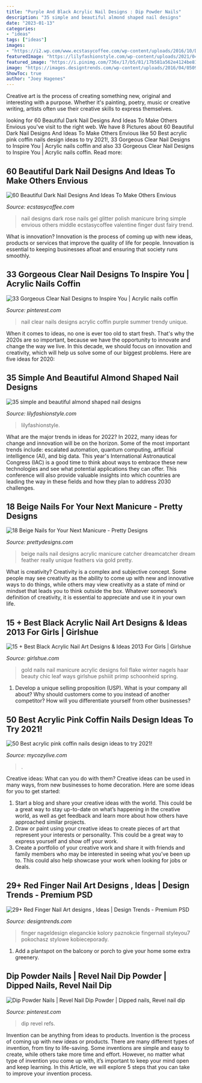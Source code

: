 ```yaml
---
title: "Purple And Black Acrylic Nail Designs : Dip Powder Nails"
description: "35 simple and beautiful almond shaped nail designs"
date: "2023-01-13"
categories:
- "ideas"
tags: ["ideas"]
images:
- "https://i2.wp.com/www.ecstasycoffee.com/wp-content/uploads/2016/10/Dark-Nail-Designs-5.jpg?resize=564%2C752"
featuredImage: "https://lilyfashionstyle.com/wp-content/uploads/2021/04/33-4-769x1154.jpg"
featured_image: "https://i.pinimg.com/736x/17/b5/81/17b581a562e4124be81e2fb7a122378c.jpg"
image: "https://images.designtrends.com/wp-content/uploads/2016/04/05090809/Red-And-Black-Nail-Art-Design.jpg"
ShowToc: true
author: "Joey Hagenes"
---
```



Creative art is the process of creating something new, original and interesting with a purpose. Whether it's painting, poetry, music or creative writing, artists often use their creative skills to express themselves.

	

		
looking for 60 Beautiful Dark Nail Designs And Ideas To Make Others Envious you've visit to the right web. We have 8 Pictures about 60 Beautiful Dark Nail Designs And Ideas To Make Others Envious like 50 Best acrylic pink coffin nails design ideas to try 2021!, 33 Gorgeous Clear Nail Designs to Inspire You | Acrylic nails coffin and also 33 Gorgeous Clear Nail Designs to Inspire You | Acrylic nails coffin. Read more:
		
    
## 60 Beautiful Dark Nail Designs And Ideas To Make Others Envious

<img loading=lazy src="https://i2.wp.com/www.ecstasycoffee.com/wp-content/uploads/2016/10/Dark-Nail-Designs-5.jpg?resize=564%2C752" onerror="this.onerror=null;this.src='https://tse1.mm.bing.net/th?id=OIP.HsNJt-HNXG0pkkWzF4zmoQHaJ4&amp;pid=15.1';" alt="60 Beautiful Dark Nail Designs And Ideas To Make Others Envious">

_Source: ecstasycoffee.com_

>nail designs dark rose nails gel glitter polish manicure bring simple envious others middle ecstasycoffee valentine finger dust fairy trend. 

	

What is innovation?
Innovation is the process of coming up with new ideas, products or services that improve the quality of life for people. Innovation is essential to keeping businesses afloat and ensuring that society runs smoothly.

    
## 33 Gorgeous Clear Nail Designs To Inspire You | Acrylic Nails Coffin

<img loading=lazy src="https://i.pinimg.com/736x/cb/73/b3/cb73b362659262576a1f747b6d4a2e09.jpg" onerror="this.onerror=null;this.src='https://tse3.mm.bing.net/th?id=OIP.uqTSOIxBH562yDq0vHUOcQHaKS&amp;pid=15.1';" alt="33 Gorgeous Clear Nail Designs to Inspire You | Acrylic nails coffin">

_Source: pinterest.com_

>nail clear nails designs acrylic coffin purple summer trendy unique. 

	

When it comes to ideas, no one is ever too old to start fresh. That's why the 2020s are so important, because we have the opportunity to innovate and change the way we live. In this decade, we should focus on innovation and creativity, which will help us solve some of our biggest problems. Here are five ideas for 2020:

    
## 35 Simple And Beautiful Almond Shaped Nail Designs

<img loading=lazy src="https://lilyfashionstyle.com/wp-content/uploads/2021/04/33-4-769x1154.jpg" onerror="this.onerror=null;this.src='https://tse1.mm.bing.net/th?id=OIP.gUrL4l83LpXQjiZvNi5dVwHaLH&amp;pid=15.1';" alt="35 simple and beautiful almond shaped nail designs">

_Source: lilyfashionstyle.com_

>lilyfashionstyle. 

	

What are the major trends in ideas for 2022?
In 2022, many ideas for change and innovation will be on the horizon. Some of the most important trends include: escalated automation, quantum computing, artificial intelligence (AI), and big data. 
This year's International Astronautical Congress (IAC) is a good time to think about ways to embrace these new technologies and see what potential applications they can offer. This conference will also provide valuable insights into which countries are leading the way in these fields and how they plan to address 2030 challenges.

    
## 18 Beige Nails For Your Next Manicure - Pretty Designs

<img loading=lazy src="http://www.prettydesigns.com/wp-content/uploads/2016/09/Beige-Nail-Design.jpg" onerror="this.onerror=null;this.src='https://tse1.mm.bing.net/th?id=OIP.CAuEnchEwhqJrJZhotMdLAHaJ4&amp;pid=15.1';" alt="18 Beige Nails for Your Next Manicure - Pretty Designs">

_Source: prettydesigns.com_

>beige nails nail designs acrylic manicure catcher dreamcatcher dream feather really unique feathers via gold pretty. 

	

What is creativity?
Creativity is a complex and subjective concept. Some people may see creativity as the ability to come up with new and innovative ways to do things, while others may view creativity as a state of mind or mindset that leads you to think outside the box. Whatever someone’s definition of creativity, it is essential to appreciate and use it in your own life.

    
## 15 + Best Black Acrylic Nail Art Designs &amp; Ideas 2013 For Girls | Girlshue

<img loading=lazy src="https://www.girlshue.com/wp-content/uploads/2016/07/unnamed-file-6960.jpg" onerror="this.onerror=null;this.src='https://tse3.mm.bing.net/th?id=OIP.m6-lJtjQtoRkcdjKsBv9wwHaLH&amp;pid=15.1';" alt="15 + Best Black Acrylic Nail Art Designs &amp; Ideas 2013 For Girls | Girlshue">

_Source: girlshue.com_

>gold nails nail manicure acrylic designs foil flake winter nagels haar beauty chic leaf ways girlshue pshiiit primp schoonheid spring. 

	

1. Develop a unique selling proposition (USP). What is your company all about? Why should customers come to you instead of another competitor? How will you differentiate yourself from other businesses? 

    
## 50 Best Acrylic Pink Coffin Nails Design Ideas To Try 2021!

<img loading=lazy src="https://mycozylive.com/wp-content/uploads/2021/04/47-1.jpg" onerror="this.onerror=null;this.src='https://tse4.mm.bing.net/th?id=OIP.Bq0Z2UmomzjHc0CIK6MFhQHaLH&amp;pid=15.1';" alt="50 Best acrylic pink coffin nails design ideas to try 2021!">

_Source: mycozylive.com_

>. 

	

Creative ideas: What can you do with them?
Creative ideas can be used in many ways, from new businesses to home decoration. Here are some ideas for you to get started: 
1. Start a blog and share your creative ideas with the world. This could be a great way to stay up-to-date on what’s happening in the creative world, as well as get feedback and learn more about how others have approached similar projects. 
2. Draw or paint using your creative ideas to create pieces of art that represent your interests or personality. This could be a great way to express yourself and show off your work. 
3. Create a portfolio of your creative work and share it with friends and family members who may be interested in seeing what you’ve been up to. This could also help showcase your work when looking for jobs or deals. 

    
## 29+ Red Finger Nail Art Designs , Ideas | Design Trends - Premium PSD

<img loading=lazy src="https://images.designtrends.com/wp-content/uploads/2016/04/05090809/Red-And-Black-Nail-Art-Design.jpg" onerror="this.onerror=null;this.src='https://tse3.mm.bing.net/th?id=OIP.K8uckL_qWcFDiTbV-8VkgAHaIT&amp;pid=15.1';" alt="29+ Red Finger Nail Art designs , Ideas | Design Trends - Premium PSD">

_Source: designtrends.com_

>finger nageldesign eleganckie kolory paznokcie fingernail styleyou7 pokochasz stylowe kobieceporady. 

	

1. Add a plantspot on the balcony or porch to give your home some extra greenery.

    
## Dip Powder Nails | Revel Nail Dip Powder | Dipped Nails, Revel Nail Dip

<img loading=lazy src="https://i.pinimg.com/736x/17/b5/81/17b581a562e4124be81e2fb7a122378c.jpg" onerror="this.onerror=null;this.src='https://tse4.mm.bing.net/th?id=OIP.q05p0OkHreMrtahik-cF1wHaHa&amp;pid=15.1';" alt="Dip Powder Nails | Revel Nail Dip Powder | Dipped nails, Revel nail dip">

_Source: pinterest.com_

>dip revel refs. 

	

Invention can be anything from ideas to products.
Invention is the process of coming up with new ideas or products. There are many different types of invention, from tiny to life-saving. Some inventions are simple and easy to create, while others take more time and effort. However, no matter what type of invention you come up with, it’s important to keep your mind open and keep learning. In this Article, we will explore 5 steps that you can take to improve your invention process.

